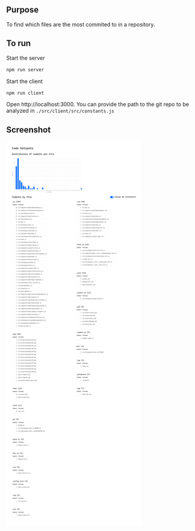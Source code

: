 ## Purpose

To find which files are the most commited to in a repository.

## To run

Start the server

```sh
npm run server
```

Start the client

```sh
npm run client
```

Open http://localhost:3000.
You can provide the path to the git repo to be analyzed in `./src/client/src/constants.js`

## Screenshot

![alt text](./screenshots/screenshot.png)
